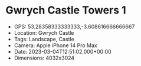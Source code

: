 # Gwrych Castle Towers 1

- GPS: 53.28358333333333,-3.608616666666667
- Location: Gwrych Castle
- Tags: Landscape, Castle
- Camera: Apple iPhone 14 Pro Max
- Date: 2023-03-04T12:51:02.000+00:00
- Dimensions: 4032x3024
